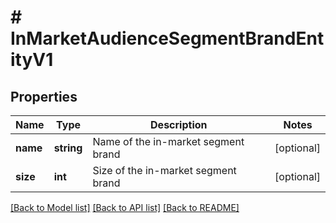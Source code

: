 # # InMarketAudienceSegmentBrandEntityV1

## Properties

Name | Type | Description | Notes
------------ | ------------- | ------------- | -------------
**name** | **string** | Name of the in-market segment brand | [optional]
**size** | **int** | Size of the in-market segment brand | [optional]

[[Back to Model list]](../../README.md#models) [[Back to API list]](../../README.md#endpoints) [[Back to README]](../../README.md)
